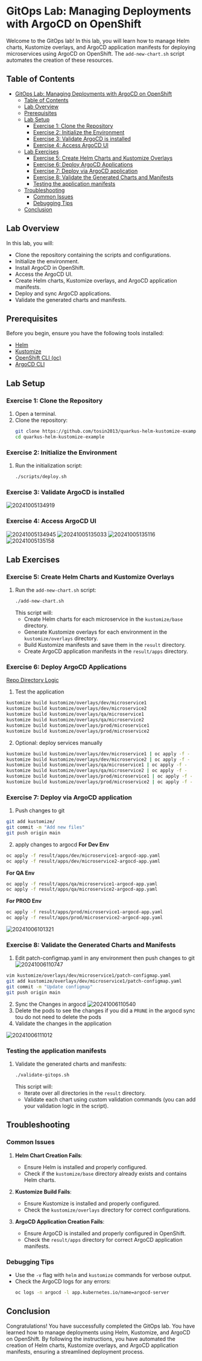 # GitOps Lab: Managing Deployments with ArgoCD on OpenShift

Welcome to the GitOps lab! In this lab, you will learn how to manage Helm charts, Kustomize overlays, and ArgoCD application manifests for deploying microservices using ArgoCD on OpenShift. The `add-new-chart.sh` script automates the creation of these resources.

## Table of Contents

- [GitOps Lab: Managing Deployments with ArgoCD on OpenShift](#gitops-lab-managing-deployments-with-argocd-on-openshift)
  - [Table of Contents](#table-of-contents)
  - [Lab Overview](#lab-overview)
  - [Prerequisites](#prerequisites)
  - [Lab Setup](#lab-setup)
    - [Exercise 1: Clone the Repository](#exercise-1-clone-the-repository)
    - [Exercise 2: Initialize the Environment](#exercise-2-initialize-the-environment)
    - [Exercise 3: Validate ArgoCD is installed](#exercise-3-validate-argocd-is-installed)
    - [Exercise 4: Access ArgoCD UI](#exercise-4-access-argocd-ui)
  - [Lab Exercises](#lab-exercises)
    - [Exercise 5: Create Helm Charts and Kustomize Overlays](#exercise-5-create-helm-charts-and-kustomize-overlays)
    - [Exercise 6: Deploy ArgoCD Applications](#exercise-6-deploy-argocd-applications)
    - [Exercise 7: Deploy via ArgoCD application](#exercise-7-deploy-via-argocd-application)
    - [Exercise 8: Validate the Generated Charts and Manifests](#exercise-8-validate-the-generated-charts-and-manifests)
    - [Testing the application manifests](#testing-the-application-manifests)
  - [Troubleshooting](#troubleshooting)
    - [Common Issues](#common-issues)
    - [Debugging Tips](#debugging-tips)
  - [Conclusion](#conclusion)

## Lab Overview

In this lab, you will:
- Clone the repository containing the scripts and configurations.
- Initialize the environment.
- Install ArgoCD in OpenShift.
- Access the ArgoCD UI.
- Create Helm charts, Kustomize overlays, and ArgoCD application manifests.
- Deploy and sync ArgoCD applications.
- Validate the generated charts and manifests.

## Prerequisites

Before you begin, ensure you have the following tools installed:

- [Helm](https://helm.sh/docs/intro/install/)
- [Kustomize](https://kustomize.io/)
- [OpenShift CLI (oc)](https://docs.openshift.com/container-platform/4.16/cli_reference/openshift_cli/getting-started-cli.html)
- [ArgoCD CLI](https://argoproj.github.io/argo-cd/cli_installation/)

## Lab Setup

### Exercise 1: Clone the Repository

1. Open a terminal.
2. Clone the repository:
   ```bash
   git clone https://github.com/tosin2013/quarkus-helm-kustomize-example.git
   cd quarkus-helm-kustomize-example
   ```

### Exercise 2: Initialize the Environment

1. Run the initialization script:
   ```bash
   ./scripts/deploy.sh
   ```

### Exercise 3: Validate ArgoCD is installed

![20241005134919](https://i.imgur.com/shtYyMy.png)

### Exercise 4: Access ArgoCD UI
![20241005134945](https://i.imgur.com/NpXrqra.png)
![20241005135033](https://i.imgur.com/bM3vct4.png)
![20241005135116](https://i.imgur.com/g8ewVcl.jpeg)
![20241005135158](https://i.imgur.com/FgVjpf1.png)

## Lab Exercises

### Exercise 5: Create Helm Charts and Kustomize Overlays

1. Run the `add-new-chart.sh` script:
   ```bash
   ./add-new-chart.sh
   ```
   This script will:
   - Create Helm charts for each microservice in the `kustomize/base` directory.
   - Generate Kustomize overlays for each environment in the `kustomize/overlays` directory.
   - Build Kustomize manifests and save them in the `result` directory.
   - Create ArgoCD application manifests in the `result/apps` directory.

### Exercise 6: Deploy ArgoCD Applications

[Repo Directory Logic](repo-directory-logic.md)

1. Test the application 
```bash
kustomize build kustomize/overlays/dev/microservice1
kustomize build kustomize/overlays/dev/microservice2
kustomize build kustomize/overlays/qa/microservice1
kustomize build kustomize/overlays/qa/microservice2
kustomize build kustomize/overlays/prod/microservice1
kustomize build kustomize/overlays/prod/microservice2
```

2. Optional: deploy services manually
```bash
kustomize build kustomize/overlays/dev/microservice1 | oc apply -f -
kustomize build kustomize/overlays/dev/microservice2 | oc apply -f -
kustomize build kustomize/overlays/qa/microservice1 | oc apply -f -
kustomize build kustomize/overlays/qa/microservice2 | oc apply -f -
kustomize build kustomize/overlays/prod/microservice1 | oc apply -f -
kustomize build kustomize/overlays/prod/microservice2 | oc apply -f -
```

### Exercise 7: Deploy via ArgoCD application 

1.  Push changes to git 
```bash
git add kustomize/   
git commit -m "Add new files"
git push origin main
```
2. apply changes to argocd
**For Dev Env**
```bash
oc apply -f result/apps/dev/microservice1-argocd-app.yaml
oc apply -f result/apps/dev/microservice2-argocd-app.yaml
```
**For QA Env**
```bash
oc apply -f result/apps/qa/microservice1-argocd-app.yaml
oc apply -f result/apps/qa/microservice2-argocd-app.yaml
```

**For PROD Env**
```bash
oc apply -f result/apps/prod/microservice1-argocd-app.yaml
oc apply -f result/apps/prod/microservice2-argocd-app.yaml
```

![20241006101321](https://i.imgur.com/DR7igkN.png)

### Exercise 8: Validate the Generated Charts and Manifests
1. Edit patch-configmap.yaml in any environment then push changes to git
![20241006110747](https://i.imgur.com/hSoylEg.png)
```bash 
vim kustomize/overlays/dev/microservice1/patch-configmap.yaml
git add kustomize/overlays/dev/microservice1/patch-configmap.yaml
git commit -m "Update configmap"
git push origin main
```

2. Sync the Changes in argocd
![20241006110540](https://i.imgur.com/MNkvldQ.png)
3. Delete the pods to see the changes if you did a `PRUNE` in the argocd sync tou do not need to delete the pods
4. Validate the changes in the application

![20241006111012](https://i.imgur.com/DHlWInp.png)

### Testing the application manifests

1. Validate the generated charts and manifests:
   ```bash
   ./validate-gitops.sh
   ```
   This script will:
   - Iterate over all directories in the `result` directory.
   - Validate each chart using custom validation commands (you can add your validation logic in the script).

## Troubleshooting

### Common Issues

1. **Helm Chart Creation Fails**:
   - Ensure Helm is installed and properly configured.
   - Check if the `kustomize/base` directory already exists and contains Helm charts.

2. **Kustomize Build Fails**:
   - Ensure Kustomize is installed and properly configured.
   - Check the `kustomize/overlays` directory for correct configurations.

3. **ArgoCD Application Creation Fails**:
   - Ensure ArgoCD is installed and properly configured in OpenShift.
   - Check the `result/apps` directory for correct ArgoCD application manifests.

### Debugging Tips

- Use the `-v` flag with `helm` and `kustomize` commands for verbose output.
- Check the ArgoCD logs for any errors:
  ```bash
  oc logs -n argocd -l app.kubernetes.io/name=argocd-server
  ```

## Conclusion

Congratulations! You have successfully completed the GitOps lab. You have learned how to manage deployments using Helm, Kustomize, and ArgoCD on OpenShift. By following the instructions, you have automated the creation of Helm charts, Kustomize overlays, and ArgoCD application manifests, ensuring a streamlined deployment process.
